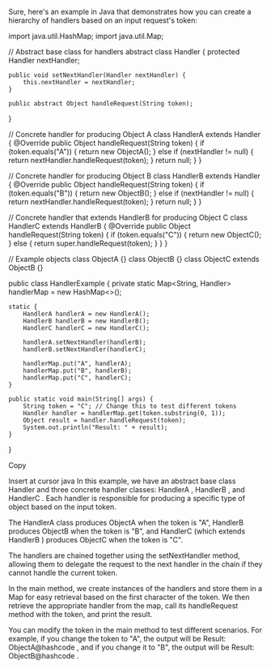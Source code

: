 Sure, here's an example in Java that demonstrates how you can create a hierarchy of handlers based on an input request's token:

import java.util.HashMap;
import java.util.Map;

// Abstract base class for handlers
abstract class Handler {
    protected Handler nextHandler;

    public void setNextHandler(Handler nextHandler) {
        this.nextHandler = nextHandler;
    }

    public abstract Object handleRequest(String token);
}

// Concrete handler for producing Object A
class HandlerA extends Handler {
    @Override
    public Object handleRequest(String token) {
        if (token.equals("A")) {
            return new ObjectA();
        } else if (nextHandler != null) {
            return nextHandler.handleRequest(token);
        }
        return null;
    }
}

// Concrete handler for producing Object B
class HandlerB extends Handler {
    @Override
    public Object handleRequest(String token) {
        if (token.equals("B")) {
            return new ObjectB();
        } else if (nextHandler != null) {
            return nextHandler.handleRequest(token);
        }
        return null;
    }
}

// Concrete handler that extends HandlerB for producing Object C
class HandlerC extends HandlerB {
    @Override
    public Object handleRequest(String token) {
        if (token.equals("C")) {
            return new ObjectC();
        } else {
            return super.handleRequest(token);
        }
    }
}

// Example objects
class ObjectA {}
class ObjectB {}
class ObjectC extends ObjectB {}

public class HandlerExample {
    private static Map<String, Handler> handlerMap = new HashMap<>();

    static {
        HandlerA handlerA = new HandlerA();
        HandlerB handlerB = new HandlerB();
        HandlerC handlerC = new HandlerC();

        handlerA.setNextHandler(handlerB);
        handlerB.setNextHandler(handlerC);

        handlerMap.put("A", handlerA);
        handlerMap.put("B", handlerB);
        handlerMap.put("C", handlerC);
    }

    public static void main(String[] args) {
        String token = "C"; // Change this to test different tokens
        Handler handler = handlerMap.get(token.substring(0, 1));
        Object result = handler.handleRequest(token);
        System.out.println("Result: " + result);
    }
}

Copy

Insert at cursor
java
In this example, we have an abstract base class
Handler
 and three concrete handler classes:
HandlerA
,
HandlerB
, and
HandlerC
. Each handler is responsible for producing a specific type of object based on the input token.

The
HandlerA
 class produces
ObjectA
 when the token is "A",
HandlerB
 produces
ObjectB
 when the token is "B", and
HandlerC
 (which extends
HandlerB
) produces
ObjectC
 when the token is "C".

The handlers are chained together using the
setNextHandler
 method, allowing them to delegate the request to the next handler in the chain if they cannot handle the current token.

In the
main
 method, we create instances of the handlers and store them in a
Map
 for easy retrieval based on the first character of the token. We then retrieve the appropriate handler from the map, call its
handleRequest
 method with the token, and print the result.

You can modify the token in the
main
 method to test different scenarios. For example, if you change the token to "A", the output will be
Result: ObjectA@hashcode
, and if you change it to "B", the output will be
Result: ObjectB@hashcode
.